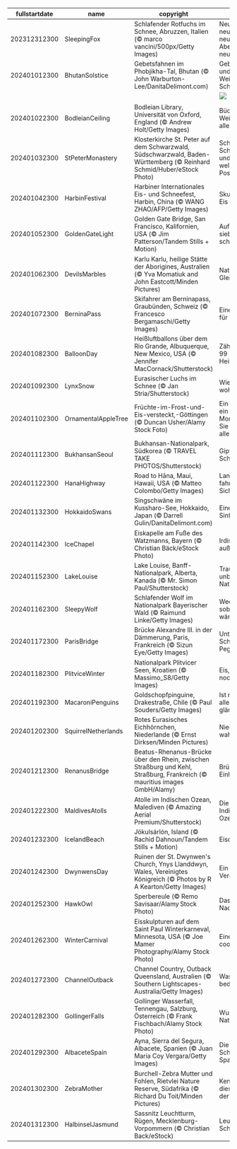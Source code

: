 |fullstartdate|name|copyright|title|image|
|--|--|--|--|--|
202312312300|SleepingFox|Schlafender Rotfuchs im Schnee, Abruzzen, Italien (© marco vancini/500px/Getty Images)|Neues Jahr, neue Träume, neue Abenteuer, neue Visionen|![](/de-DE/2024/01/202312312300SleepingFox.jpg)|
202401012300|BhutanSolstice|Gebetsfahnen im Phobjikha-Tal, Bhutan (© John Warburton-Lee/DanitaDelimont.com)|Gebetsfahnen und antike Weisheiten von Schamanen|![](/de-DE/2024/01/202401012300BhutanSolstice.jpg)|
||||![](/de-DE/2024/01/.jpg)|
202401022300|BodleianCeiling|Bodleian Library, Universität von Oxford, England (© Andrew Holt/Getty Images)|Bücher und Weisheit bis in alle Ewigkeit!|![](/de-DE/2024/01/202401022300BodleianCeiling.jpg)|
202401032300|StPeterMonastery|Klosterkirche St. Peter auf dem Schwarzwald, Südschwarzwald, Baden-Württemberg (© Reinhard Schmid/Huber/eStock Photo)|Schnee, Schwarzwald und ein Kloster, welch schönes Poster!|![](/de-DE/2024/01/202401032300StPeterMonastery.jpg)|
202401042300|HarbinFestival|Harbiner Internationales Eis- und Schneefest, Harbin, China (© WANG ZHAO/AFP/Getty Images)|Skulpturen aus Eis|![](/de-DE/2024/01/202401042300HarbinFestival.jpg)|
202401052300|GoldenGateLight|Golden Gate Bridge, San Francisco, Kalifornien, USA (© Jim Patterson/Tandem Stills + Motion)|Auf Wolke sieben schweben|![](/de-DE/2024/01/202401052300GoldenGateLight.jpg)|
202401062300|DevilsMarbles|Karlu Karlu, heilige Stätte der Aborigines, Australien (© Yva Momatiuk and John Eastcott/Minden Pictures)|Natürliches Gleichgewicht|![](/de-DE/2024/01/202401062300DevilsMarbles.jpg)|
202401072300|BerninaPass|Skifahrer am Berninapass, Graubünden, Schweiz (© Francesco Bergamaschi/Getty Images)|Eine Piste ganz für sich allein?|![](/de-DE/2024/01/202401072300BerninaPass.jpg)|
202401082300|BalloonDay|Heißluftballons über dem Rio Grande, Albuquerque, New Mexico, USA (© Jennifer MacCornack/Shutterstock)|Zählen Sie auch 99 Heißluftballons?|![](/de-DE/2024/01/202401082300BalloonDay.jpg)|
202401092300|LynxSnow|Eurasischer Luchs im Schnee (© Jan Stria/Shutterstock)|Wie der Luchs wohl schnurrt?|![](/de-DE/2024/01/202401092300LynxSnow.jpg)|
202401102300|OrnamentalAppleTree|Früchte-im-Frost-und-Eis-versteckt,-Göttingen (© Duncan Usher/Alamy Stock Foto)|Ein Apfel heute, ein Apfel Morgen, und Sie sind frei von allen Sorgen!|![](/de-DE/2024/01/202401102300OrnamentalAppleTree.jpg)|
202401112300|BukhansanSeoul|Bukhansan-Nationalpark, Südkorea (© TRAVEL TAKE PHOTOS/Shutterstock)|Gipfel der Schönheit|![](/de-DE/2024/01/202401112300BukhansanSeoul.jpg)|
202401122300|HanaHighway|Road to Hāna, Maui, Hawaii, USA (© Matteo Colombo/Getty Images)|Langsam fahren und die Sicht genießen|![](/de-DE/2024/01/202401122300HanaHighway.jpg)|
202401132300|HokkaidoSwans|Singschwäne im Kussharo-See, Hokkaido, Japan (© Darrell Gulin/DanitaDelimont.com)|Eine gefiederte Sinfonie in Weiß|![](/de-DE/2024/01/202401132300HokkaidoSwans.jpg)|
202401142300|IceChapel|Eiskapelle am Fuße des Watzmanns, Bayern (© Christian Bäck/eStock Photo)|Irdisch oder außerirdisch?|![](/de-DE/2024/01/202401142300IceChapel.jpg)|
202401152300|LakeLouise|Lake Louise, Banff-Nationalpark, Alberta, Kanada (© Mr. Simon Paul/Shutterstock)|Traumhaus in unberührter Natur|![](/de-DE/2024/01/202401152300LakeLouise.jpg)|
202401162300|SleepyWolf|Schlafender Wolf im Nationalpark Bayerischer Wald (© Raimund Linke/Getty Images)|Weckt mich, sobald es wärmer wird|![](/de-DE/2024/01/202401162300SleepyWolf.jpg)|
202401172300|ParisBridge|Brücke Alexandre III. in der Dämmerung, Paris, Frankreich (© Sizun Eye/Getty Images)|Unter dem Schutz von Pegasus|![](/de-DE/2024/01/202401172300ParisBridge.jpg)|
202401182300|PlitviceWinter|Nationalpark Plitvicer Seen, Kroatien (© Massimo_S8/Getty Images)|Eis, Eis, Eis und nochmal Eis|![](/de-DE/2024/01/202401182300PlitviceWinter.jpg)|
202401192300|MacaroniPenguins|Goldschopfpinguine, Drakestraße, Chile (© Paul Souders/Getty Images)|Ist nicht doch alles Gold was glänzt?|![](/de-DE/2024/01/202401192300MacaroniPenguins.jpg)|
202401202300|SquirrelNetherlands|Rotes Eurasisches Eichhörnchen, Niederlande (© Ernst Dirksen/Minden Pictures)|Niedlich, nicht wahr?|![](/de-DE/2024/01/202401202300SquirrelNetherlands.jpg)|
202401212300|RenanusBridge|Beatus-Rhenanus-Brücke über den Rhein, zwischen Straßburg und Kehl, Straßburg, Frankreich (© mauritius images GmbH/Alamy)|Brücke der Einheit?|![](/de-DE/2024/01/202401212300RenanusBridge.jpg)|
202401222300|MaldivesAtolls|Atolle im Indischen Ozean, Malediven (© Amazing Aerial Premium/Shutterstock)|Die Augen des Indischen Ozeans|![](/de-DE/2024/01/202401222300MaldivesAtolls.jpg)|
202401232300|IcelandBeach|Jökulsárlón, Island (© Rachid Dahnoun/Tandem Stills + Motion)|Eisdiamanten|![](/de-DE/2024/01/202401232300IcelandBeach.jpg)|
202401242300|DwynwensDay|Ruinen der St. Dwynwen's Church, Ynys Llanddwyn, Wales, Vereinigtes Königreich (© Photos by R A Kearton/Getty Images)|Ein Portal zur Vergangenheit|![](/de-DE/2024/01/202401242300DwynwensDay.jpg)|
202401252300|HawkOwl|Sperbereule (© Remo Savisaar/Alamy Stock Photo)|Das ist keine Nachteule|![](/de-DE/2024/01/202401252300HawkOwl.jpg)|
202401262300|WinterCarnival|Eisskulpturen auf dem Saint Paul Winterkarneval, Minnesota, USA (© Joe Mamer Photography/Alamy Stock Photo)|Eine ziemlich coole Skyline|![](/de-DE/2024/01/202401262300WinterCarnival.jpg)|
202401272300|ChannelOutback|Channel Country, Outback Queensland, Australien (© Southern Lightscapes-Australia/Getty Images)|Wasser bedeutet Leben|![](/de-DE/2024/01/202401272300ChannelOutback.jpg)|
202401282300|GollingerFalls|Gollinger Wasserfall, Tennengau, Salzburg, Österreich (© Frank Fischbach/Alamy Stock Photo)|Wunder der Natur|![](/de-DE/2024/01/202401282300GollingerFalls.jpg)|
202401292300|AlbaceteSpain|Ayna, Sierra del Segura, Albacete, Spanien (© Juan Maria Coy Vergara/Getty Images)|Die kleine Schweiz Spaniens|![](/de-DE/2024/01/202401292300AlbaceteSpain.jpg)|
202401302300|ZebraMother|Burchell-Zebra Mutter und Fohlen, Rietvlei Nature Reserve, Südafrika (© Richard Du Toit/Minden Pictures)|Kennen Sie diese Gattung der Zebras?|![](/de-DE/2024/01/202401302300ZebraMother.jpg)|
202401312300|HalbinselJasmund|Sassnitz Leuchtturm, Rügen, Mecklenburg-Vorpommern (© Christian Back/eStock)|Leuchtender Schneeturm|![](/de-DE/2024/01/202401312300HalbinselJasmund.jpg)|
